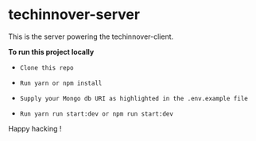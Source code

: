 # techinnover-server

This is the server powering the techinnover-client. 

**To run this project locally**

- `Clone this repo`

- `Run yarn or npm install`

- `Supply your Mongo db URI as highlighted in the .env.example file`

- `Run yarn run start:dev or npm run start:dev`


Happy hacking !
